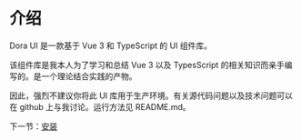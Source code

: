 # 介绍

Dora UI 是一款基于 Vue 3 和 TypeScript 的 UI 组件库。

该组件库是我本人为了学习和总结 Vue 3 以及 TypesScript 的相关知识而亲手编写的。是一个理论结合实践的产物。

因此，强烈不建议你将此 UI 库用于生产环境。有关源代码问题以及技术问题可以在 github 上与我讨论。运行方法见 README.md。

下一节：[安装](#/doc/install)